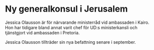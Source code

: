 # Ny generalkonsul i Jerusalem

Jessica Olausson är för närvarande ministerråd vid ambassaden i Kairo. Hon har tidigare bland annat varit chef för UD:s ministerkansli och tjänstgjort vid ambassaden i Pretoria.

Jessica Olausson tillträder sin nya befattning senare i september.
